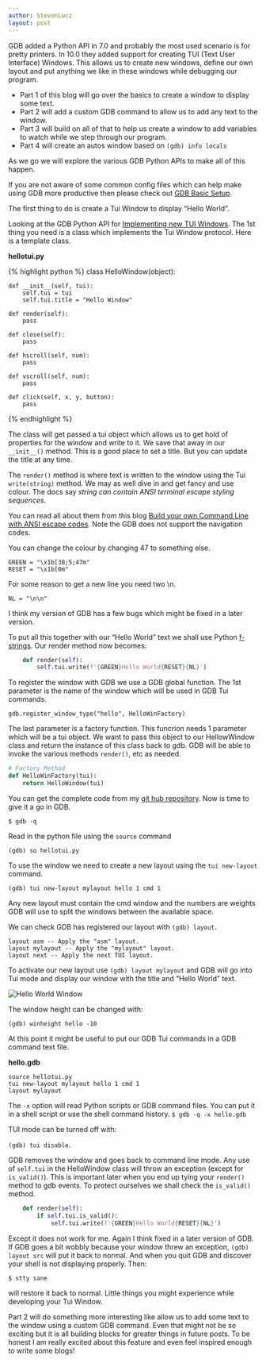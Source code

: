 ```yaml
---
author: StevenLwcz
layout: post
---
```

GDB added a Python API in 7.0 and probably the most used scenario is for pretty printers. In 10.0 they added support for creating TUI (Text User Interface) Windows. This allows us to create new windows, define our own layout and put anything we like in these windows while debugging our program.

- Part 1 of this blog will go over the basics to create a window to display some text.
- Part 2 will add a custom GDB command to allow us to add any text to the window.
- Part 3 will build on all of that to help us create a window to add variables to watch while we step through our program. 
- Part 4 will create an autos window based on `(gdb) info locals`

As we go we will explore the various GDB Python APIs to make all of this happen.

If you are not aware of some common config files which can help make using GDB more productive then please check out [GDB Basic Setup](https://github.com/StevenLwcz/gdb-python/wiki/Gdb-Basic-Setup).

The first thing to do is create a Tui Window to display “Hello World”.

Looking at the GDB Python API for [Implementing new TUI Windows](https://sourceware.org/gdb/onlinedocs/gdb/TUI-Windows-In-Python.html). The 1st thing you need is a class which implements the Tui Window protocol. Here is a template class.

**hellotui.py**

{% highlight python %} 
class HelloWindow(object):

    def __init__(self, tui):
        self.tui = tui
        self.tui.title = "Hello Window"

    def render(self):
        pass

    def close(self):
        pass

    def hscroll(self, num):
        pass

    def vscroll(self, num):
        pass

    def click(self, x, y, button):
        pass
{% endhighlight %}

The class will get passed a tui object which allows us to get hold of properties for the window and write to it. We save that away in our `__init__()` method. This is a good place to set a title. But you can update the title at any time.

The `render()` method is where text is written to the window using the Tui `write(string)` method. We may as well dive in and get fancy and use colour. The docs say *string can contain ANSI terminal escape styling sequences*. 

You can read all about them from this blog [Build your own Command Line with ANSI escape codes](https://www.lihaoyi.com/post/BuildyourownCommandLinewithANSIescapecodes.html). Note the GDB does not support the navigation codes.

You can change the colour by changing 47 to something else.
```
GREEN = "\x1b[38;5;47m"
RESET = "\x1b[0m"
```
For some reason to get a new line you need two \n. 
```
NL = "\n\n"
```

I think my version of GDB has a few bugs which might be fixed in a later version.

To put all this together with our “Hello World” text we shall use Python [f-strings](https://saralgyaan.com/posts/f-string-in-python-usage-guide). Our render method now becomes:

```python
    def render(self):
        self.tui.write(f'{GREEN}Hello World{RESET}{NL}')
```

To register the window with GDB we use a GDB global function. The 1st parameter is the name of the window which will be used in GDB Tui commands.

``` gdb.register_window_type("hello", HelloWinFactory) ```

The last parameter is a factory function. This funcrion needs 1 parameter which will be a tui object. We want to pass this object to our HellowWindow class and return the instance of this class back to gdb. GDB will be able to invoke the various methods `render()`, etc as needed.

```python
# Factory Method
def HelloWinFactory(tui):
    return HelloWindow(tui)
```

You can get the complete code from my [git hub repository](https://github.com/StevenLwcz/gdb-python-blog). Now is time to give it a go in GDB.

``` $ gdb -q ```

Read in the python file using the `source` command

``` (gdb) so hellotui.py ```

To use the window we need to create a new layout using the `tui new-layout` command.

``` (gdb) tui new-layout mylayout hello 1 cmd 1 ```

Any new layout must contain the cmd window and the numbers are weights GDB will use to split the windows between the available space.

We can check GDB has registered our layout with `(gdb) layout`.

```
layout asm -- Apply the "asm" layout.
layout mylayout -- Apply the "mylayout" layout.
layout next -- Apply the next TUI layout.  
```

To activate our new layout use `(gdb) layout mylayout` and GDB will go into Tui mode and display our window with the title and “Hello World” text.

![Hello World Window](/images/TuiWindow1.png)

The window height can be changed with:

``` (gdb) winheight hello -10 ```

At this point it might be useful to put our GDB Tui commands in a GDB command text file.

**hello.gdb**
```
source hellotui.py
tui new-layout mylayout hello 1 cmd 1
layout mylayout
```
The `-x` option will read Python scripts or GDB command files. You can put it in a shell script or use the shell command history. 
``` $ gdb -q -x hello.gdb ```


TUI mode can be turned off with:

```(gdb) tui disable```.

GDB removes the window and goes back to command line mode. Any use of `self.tui` in the HelloWindow class will throw an exception (except for `is_valid()`). This is important later when you end up tying your `render()` method to gdb events. To protect ourselves we shall check the `is_valid()` method. 

```python
    def render(self):
        if self.tui.is_valid():
            self.tui.write(f'{GREEN}Hello World{RESET}{NL}')
```

Except it does not work for me. Again I think fixed in a later version of GDB. If GDB goes a bit wobbly because your window threw an exception, `(gdb) layout src` will put it back to normal. And when you quit GDB and discover your shell is not displaying properly. Then:

``` $ stty sane ```

will restore it back to normal. Little things you might experience while developing your Tui Window.

Part 2 will do something more interesting like allow us to add some text to the window using a custom GDB command. Even that might not be so exciting but it is all building blocks for greater things in future posts. To be honest I am really excited about this feature and even feel inspired enough to write some blogs!


